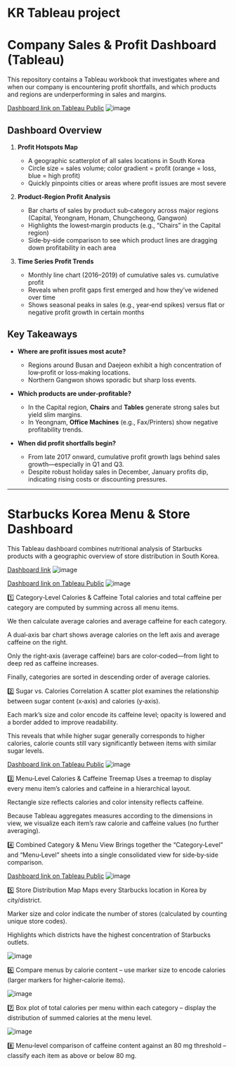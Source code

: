 # KR Tableau project
# Company Sales & Profit Dashboard (Tableau)

This repository contains a Tableau workbook that investigates where and when our company is encountering profit shortfalls, and which products and regions are underperforming in sales and margins.

[Dashboard link on Tableau Public](https://public.tableau.com/app/profile/jiyoon.shin1127/viz/_17452201366720/1?publish=yes)
![image](https://github.com/user-attachments/assets/af3be3d4-3a73-47c8-8c12-32d6952bcbeb)


## Dashboard Overview

1. **Profit Hotspots Map**  
   - A geographic scatterplot of all sales locations in South Korea  
   - Circle size = sales volume; color gradient = profit (orange = loss, blue = high profit)  
   - Quickly pinpoints cities or areas where profit issues are most severe

2. **Product‑Region Profit Analysis**  
   - Bar charts of sales by product sub‑category across major regions (Capital, Yeongnam, Honam, Chungcheong, Gangwon)  
   - Highlights the lowest‑margin products (e.g., “Chairs” in the Capital region)  
   - Side‑by‑side comparison to see which product lines are dragging down profitability in each area

3. **Time Series Profit Trends**  
   - Monthly line chart (2016–2019) of cumulative sales vs. cumulative profit  
   - Reveals when profit gaps first emerged and how they’ve widened over time  
   - Shows seasonal peaks in sales (e.g., year‑end spikes) versus flat or negative profit growth in certain months


## Key Takeaways

- **Where are profit issues most acute?**  
  - Regions around Busan and Daejeon exhibit a high concentration of low‑profit or loss‑making locations.  
  - Northern Gangwon shows sporadic but sharp loss events.

- **Which products are under‑profitable?**  
  - In the Capital region, **Chairs** and **Tables** generate strong sales but yield slim margins.  
  - In Yeongnam, **Office Machines** (e.g., Fax/Printers) show negative profitability trends.

- **When did profit shortfalls begin?**  
  - From late 2017 onward, cumulative profit growth lags behind sales growth—especially in Q1 and Q3.  
  - Despite robust holiday sales in December, January profits dip, indicating rising costs or discounting pressures.

 ---
 
  # Starbucks Korea Menu & Store Dashboard
This Tableau dashboard combines nutritional analysis of Starbucks products with a geographic overview of store distribution in South Korea.


[Dashboard link](https://public.tableau.com/app/profile/jiyoon.shin1127/viz/_17457506575110/sheet2?publish=yes)
![image](https://github.com/user-attachments/assets/9c25e155-2018-4a9d-85d7-2d16f26a3682)



[Dashboard link on Tableau Public](https://public.tableau.com/app/profile/jiyoon.shin1127/viz/StarbucksCategoryNutritionDashboardAverageCaloriesCaffeinewithSugarCalorieComparison/sheet4?publish=yes)
![image](https://github.com/user-attachments/assets/75c3cf19-06d6-4707-b7ca-42f448d295e5)

1️⃣ Category‑Level Calories & Caffeine
Total calories and total caffeine per category are computed by summing across all menu items.

We then calculate average calories and average caffeine for each category.

A dual‑axis bar chart shows average calories on the left axis and average caffeine on the right.

Only the right‑axis (average caffeine) bars are color‑coded—from light to deep red as caffeine increases.

Finally, categories are sorted in descending order of average calories.

2️⃣ Sugar vs. Calories Correlation
A scatter plot examines the relationship between sugar content (x‑axis) and calories (y‑axis).

Each mark’s size and color encode its caffeine level; opacity is lowered and a border added to improve readability.

This reveals that while higher sugar generally corresponds to higher calories, calorie counts still vary significantly between items with similar sugar levels.



[Dashboard link on Tableau Public](https://public.tableau.com/app/profile/jiyoon.shin1127/viz/StarbucksMenuDashboardCaloriesCaffeinebyItem/sheet1?publish=yes)
![image](https://github.com/user-attachments/assets/a6b9493f-fe5a-4c12-8936-5eeec05e2177)

3️⃣ Menu‑Level Calories & Caffeine Treemap
Uses a treemap to display every menu item’s calories and caffeine in a hierarchical layout.

Rectangle size reflects calories and color intensity reflects caffeine.

Because Tableau aggregates measures according to the dimensions in view, we visualize each item’s raw calorie and caffeine values (no further averaging).

4️⃣ Combined Category & Menu View
Brings together the “Category‑Level” and “Menu‑Level” sheets into a single consolidated view for side‑by‑side comparison.



[Dashboard link on Tableau Public](https://public.tableau.com/app/profile/jiyoon.shin1127/viz/StarbucksinSouthKorea/sheet3?publish=yes)
![image](https://github.com/user-attachments/assets/c0e066ef-5b21-4ddb-b333-7fc951b383b1)

5️⃣ Store Distribution Map
Maps every Starbucks location in Korea by city/district.

Marker size and color indicate the number of stores (calculated by counting unique store codes).

Highlights which districts have the highest concentration of Starbucks outlets.



![image](https://github.com/user-attachments/assets/61b0d687-c75a-43f5-a136-02c64ff3c769)

6️⃣ Compare menus by calorie content – use marker size to encode calories (larger markers for higher‑calorie items).





![image](https://github.com/user-attachments/assets/cede3d72-7a42-46ac-8284-0203b53b89c7)

7️⃣ Box plot of total calories per menu within each category – display the distribution of summed calories at the menu level.




![image](https://github.com/user-attachments/assets/799060a7-9cfa-40e6-a326-70697babe932)

8️⃣ Menu‑level comparison of caffeine content against an 80 mg threshold – classify each item as above or below 80 mg.

